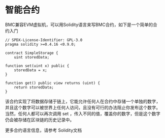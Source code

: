 # 智能合约

BMC兼容EVM虚拟机，可以用Solidity语言来写BMC合约，如下是一个简单的合约入门

```
// SPDX-License-Identifier: GPL-3.0
pragma solidity >=0.4.16 <0.9.0;

contract SimpleStorage {
    uint storedData;

function set(uint x) public {
    storedData = x;
}

function get() public view returns (uint) {
    return storedData;
}
```

该合约实现了将数据存储于链上，它能允许任何人在合约中存储一个单独的数字，并且这个数字可以被世界上任何人访问，且没有可行的办法阻止你发布这个数字。当然，任何人都可以再次调用 set ，传入不同的值，覆盖你的数字，但是这个数字仍会被存储在区块链的历史记录中。

更多合约语言信息，请参考 Solidity文档
